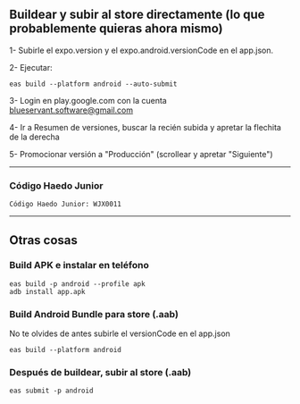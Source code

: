 ## Buildear y subir al store directamente (lo que probablemente quieras ahora mismo)
1- Subirle el expo.version y el expo.android.versionCode en el app.json.

2- Ejecutar:

    eas build --platform android --auto-submit

3- Login en play.google.com con la cuenta blueservant.software@gmail.com

4- Ir a Resumen de versiones, buscar la recién subida y apretar la flechita de la derecha

5- Promocionar versión a "Producción" (scrollear y apretar "Siguiente")

----------------------
### Código Haedo Junior
    Código Haedo Junior: WJX0011


----------------------


## Otras cosas
### Build APK e instalar en teléfono

    eas build -p android --profile apk
    adb install app.apk

### Build Android Bundle para store (.aab)
No te olvides de antes subirle el versionCode en el app.json

    eas build --platform android

### Después de buildear, subir al store (.aab)

    eas submit -p android